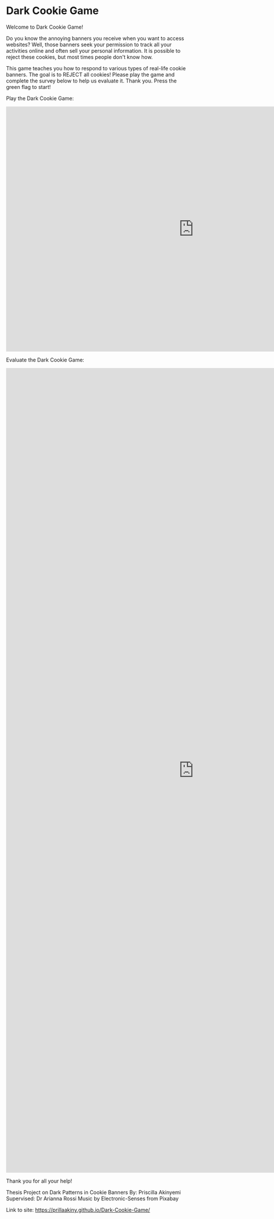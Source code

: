 # Dark Cookie Game

Welcome to Dark Cookie Game! 

Do you know the annoying banners you receive when you want to access websites? Well, those banners seek your permission to track all your activities online and often sell your personal information. It is possible to reject these cookies, but most times people don't know how. 

This game teaches you how to respond to various types of real-life cookie banners. The goal is to REJECT all cookies!
Please play the game and complete the survey below to help us evaluate it. Thank you. Press the green flag to start!


Play the Dark Cookie Game:

<iframe src="https://scratch.mit.edu/projects/704537556/embed" allowtransparency="true" width="1024" height="670" frameborder="0" scrolling="no" allowfullscreen></iframe>


Evaluate the Dark Cookie Game:

<iframe src="https://docs.google.com/forms/d/e/1FAIpQLSd7gvXrlQzW6C9qSa26gbVI989L6n5DKAUa8hLnjEmmIzKSTg/viewform?embedded=true" width="1024" height="2200" frameborder="0" marginheight="0" marginwidth="0">Loading…</iframe>

Thank you for all your help!

Thesis Project on Dark Patterns in Cookie Banners
By: Priscilla Akinyemi
Supervised: Dr Arianna Rossi
Music by Electronic-Senses from Pixabay

Link to site: https://prillaakiny.github.io/Dark-Cookie-Game/

